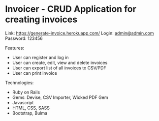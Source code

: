 # Invoicer - CRUD Application for creating invoices
Link: https://generate-invoice.herokuapp.com/
Login: admin@admin.com
Password: 123456

Features:
* User can register and log in
* User can create, edit, view and delete invoices
* User can export list of all invoices to CSV/PDF
* User can print invoice

Technologies:
* Ruby on Rails
* Gems: Devise, CSV Importer, Wicked PDF Gem
* Javascript
* HTML, CSS, SASS
* Bootstrap, Bulma
